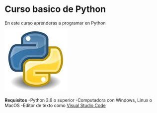 # Curso basico de Python

En este curso aprenderas a programar en Python

![](https://github.com/davidr1850/Curso-basico-python/blob/main/Imagenes/logo-python.jpg)


**Requisitos**
-Python 3.6 o superior
-Computadora con Windows, Linux o MacOS
-Editor de texto como [Visual Studio Code](https://code.visualstudio.com/)



